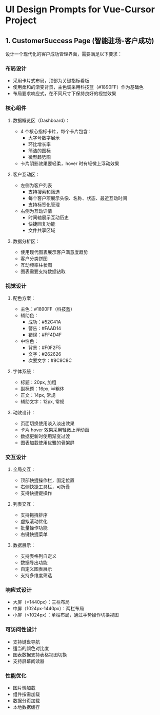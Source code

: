 # UI Design Prompts for Vue-Cursor Project

## 1. CustomerSuccess Page (智能驻场-客户成功)

设计一个现代化的客户成功管理界面，需要满足以下要求：

### 布局设计

- 采用卡片式布局，顶部为关键指标看板
- 使用柔和的渐变背景，主色调采用科技蓝（#1890FF）作为基础色
- 布局要求响应式，在不同尺寸下保持良好的视觉效果

### 核心组件

1. 数据概览区（Dashboard）：

   - 4 个核心指标卡片，每个卡片包含：
     - 大字号数字展示
     - 环比增长率
     - 简洁的图标
     - 微型趋势图
   - 卡片阴影效果要轻柔，hover 时有轻微上浮动效果

2. 客户互动区：

   - 左侧为客户列表
     - 支持搜索和筛选
     - 每个客户项展示头像、名称、状态、最近互动时间
     - 支持标签化管理
   - 右侧为互动详情
     - 时间轴展示互动历史
     - 快捷回复功能
     - 文件共享区域

3. 数据分析区：
   - 使用现代图表展示客户满意度趋势
   - 客户分类饼图
   - 互动频率柱状图
   - 图表需要支持数据钻取

### 视觉设计

1. 配色方案：

   - 主色：#1890FF（科技蓝）
   - 辅助色：
     - 成功：#52C41A
     - 警告：#FAAD14
     - 错误：#FF4D4F
   - 中性色：
     - 背景：#F0F2F5
     - 文字：#262626
     - 次要文字：#8C8C8C

2. 字体系统：

   - 标题：20px, 加粗
   - 副标题：16px, 半粗体
   - 正文：14px, 常规
   - 辅助文字：12px, 常规

3. 动效设计：
   - 页面切换使用淡入淡出效果
   - 卡片 hover 效果采用轻微上浮动画
   - 数据更新时使用渐变过渡
   - 图表加载使用优雅的骨架屏

### 交互设计

1. 全局交互：

   - 顶部快捷操作栏，固定位置
   - 右侧快捷工具栏，可折叠
   - 支持快捷键操作

2. 列表交互：

   - 支持拖拽排序
   - 虚拟滚动优化
   - 批量操作功能
   - 右键快捷菜单

3. 数据展示：
   - 支持表格列自定义
   - 数据导出功能
   - 自定义图表展示
   - 支持多维度筛选

### 响应式设计

- 大屏（>1440px）：三栏布局
- 中屏（1024px-1440px）：两栏布局
- 小屏（<1024px）：单栏布局，通过手势操作切换视图

### 可访问性设计

- 支持键盘导航
- 适当的颜色对比度
- 图表数据支持表格视图切换
- 支持屏幕阅读器

### 性能优化

- 图片懒加载
- 组件按需加载
- 数据分页加载
- 本地数据缓存
